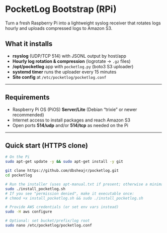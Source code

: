 # PocketLog Bootstrap (RPi)

Turn a fresh Raspberry Pi into a lightweight syslog receiver that rotates logs hourly and uploads compressed logs to Amazon S3.

## What it installs
- **rsyslog** (UDP/TCP 514) with JSONL output by host/app  
- **Hourly log rotation & compression** (logrotate → `.gz` files)  
- **/opt/pocketlog** app with `pocketlog.py` (boto3 S3 uploader)  
- **systemd timer** runs the uploader every 15 minutes  
- **Site config** at `/etc/pocketlog/pocketlog.conf`

---

## Requirements
- Raspberry Pi OS (PiOS) **Server/Lite** (Debian “trixie” or newer recommended)
- Internet access to install packages and reach Amazon S3
- Open ports **514/udp** and/or **514/tcp** as needed on the Pi

---

## Quick start (HTTPS clone)
```bash
# On the Pi
sudo apt-get update -y && sudo apt-get install -y git

git clone https://github.com/dbsheajr/pocketlog.git
cd pocketlog

# Run the installer (uses apt-manual.txt if present; otherwise a minimal set)
sudo ./install_pocketlog.sh
# If you see "permission denied", make it executable once:
# chmod +x install_pocketlog.sh && sudo ./install_pocketlog.sh

# Provide AWS credentials (or set env vars instead)
sudo -H aws configure

# Optional: set bucket/prefix/log root
sudo nano /etc/pocketlog/pocketlog.conf
